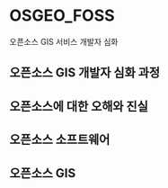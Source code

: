 # OSGEO_FOSS
오픈소스 GIS 서비스 개발자 심화


## 오픈소스 GIS 개발자 심화 과정

## 오픈소스에 대한 오해와 진실

## 오픈소스 소프트웨어

## 오픈소스 GIS